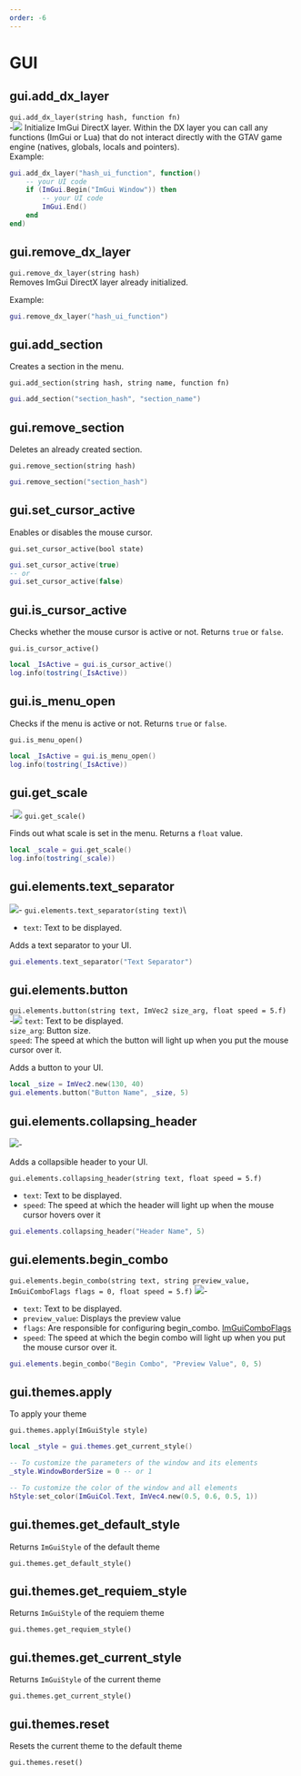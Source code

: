 ```yaml
---
order: -6
---
```


# GUI

## gui.add_dx_layer

`gui.add_dx_layer(string hash, function fn)`\
-![](https://i.imgur.com/1vCn2pZ.png)
Initialize ImGui DirectX layer.
Within the DX layer you can call any functions (ImGui or Lua) that do not interact directly with the GTAV game engine (natives, globals, locals and pointers).\
Example:
```lua
gui.add_dx_layer("hash_ui_function", function()
    -- your UI code
    if (ImGui.Begin("ImGui Window")) then
        -- your UI code
        ImGui.End() 
    end
end)
```


## gui.remove_dx_layer

`gui.remove_dx_layer(string hash)`\
Removes ImGui DirectX layer already initialized.

Example:
```lua
gui.remove_dx_layer("hash_ui_function")
```

## gui.add_section
Creates a section in the menu.

`gui.add_section(string hash, string name, function fn)`

```lua
gui.add_section("section_hash", "section_name")
```

## gui.remove_section
Deletes an already created section.

`gui.remove_section(string hash)`

```lua
gui.remove_section("section_hash")
```

## gui.set_cursor_active
Enables or disables the mouse cursor.

`gui.set_cursor_active(bool state)`

```lua
gui.set_cursor_active(true)
-- or
gui.set_cursor_active(false)
```

## gui.is_cursor_active
Checks whether the mouse cursor is active or not. Returns `true` or `false`.

`gui.is_cursor_active()`

```lua
local _IsActive = gui.is_cursor_active()
log.info(tostring(_IsActive))
```


## gui.is_menu_open
Checks if the menu is active or not. Returns `true` or `false`.

`gui.is_menu_open()`

```lua
local _IsActive = gui.is_menu_open()
log.info(tostring(_IsActive))
```

## gui.get_scale
-![](https://i.imgur.com/IQa5IYn.png)
`gui.get_scale()`

Finds out what scale is set in the menu. Returns a `float` value.
```lua
local _scale = gui.get_scale()
log.info(tostring(_scale))
```

## gui.elements.text_separator
![](https://i.imgur.com/Z6ZiBr4.png)-
`gui.elements.text_separator(sting text)`\
* `text`: Text to be displayed.

Adds a text separator to your UI.

```lua
gui.elements.text_separator("Text Separator")
```

## gui.elements.button
`gui.elements.button(string text, ImVec2 size_arg, float speed = 5.f)`\
-![](https://i.imgur.com/vSZV348.png)
    `text`: Text to be displayed.\
    `size_arg`: Button size.\
    `speed`: The speed at which the button will light up when you put the mouse cursor over it.

Adds a button to your UI.


```lua
local _size = ImVec2.new(130, 40)
gui.elements.button("Button Name", _size, 5)
```

## gui.elements.collapsing_header
![](https://i.imgur.com/51mK1AK.png)-

Adds a collapsible header to your UI.

`gui.elements.collapsing_header(string text, float speed = 5.f)`
* `text`: Text to be displayed.
* `speed`: The speed at which the header will light up when the mouse cursor hovers over it

```lua
gui.elements.collapsing_header("Header Name", 5)
```

## gui.elements.begin_combo

`gui.elements.begin_combo(string text, string preview_value, ImGuiComboFlags flags = 0, float speed = 5.f)`
![](https://i.imgur.com/85HAcGv.png)-

* `text`: Text to be displayed.
* `preview_value`: Displays the preview value
* `flags`: Are responsible for configuring begin_combo. [ImGuiComboFlags](https://docbox.w1tch.net/lua/docs/imgui/flags/imguicomboflags/)
* `speed`: The speed at which the begin combo will light up when you put the mouse cursor over it.

```lua
gui.elements.begin_combo("Begin Combo", "Preview Value", 0, 5)
```

## gui.themes.apply
To apply your theme

`gui.themes.apply(ImGuiStyle style)`
```lua
local _style = gui.themes.get_current_style()

-- To customize the parameters of the window and its elements
_style.WindowBorderSize = 0 -- or 1

-- To customize the color of the window and all elements
hStyle:set_color(ImGuiCol.Text, ImVec4.new(0.5, 0.6, 0.5, 1))
```

## gui.themes.get_default_style
Returns `ImGuiStyle` of the default theme

`gui.themes.get_default_style()`

## gui.themes.get_requiem_style
Returns `ImGuiStyle` of the requiem theme

`gui.themes.get_requiem_style()`

## gui.themes.get_current_style
Returns `ImGuiStyle` of the current theme

`gui.themes.get_current_style()`

## gui.themes.reset
Resets the current theme to the default theme

`gui.themes.reset()`
